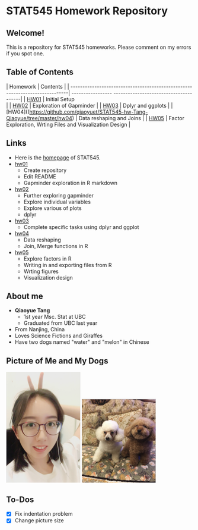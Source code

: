 # STAT545 Homework Repository

## Welcome!

This is a repository for STAT545 homeworks. Please comment on my errors if you spot one.

## Table of Contents

| Homework                                                                     | Contents                                                      |
| -----------------------------------------------------------------------------| ----------------- ---------------------------------------|
| [HW01](https://github.com/qiaoyuet/STAT545-hw-Tang-Qiaoyue/tree/master/hw01)  | Initial Setup        
                                       |
| [HW02](https://github.com/qiaoyuet/STAT545-hw-Tang-Qiaoyue/tree/master/hw02)  | Exploration of Gapminder                              |
| [HW03](https://github.com/qiaoyuet/STAT545-hw-Tang-Qiaoyue/tree/master/hw03)  | Dplyr and ggplots                                            |
| [HW04]((https://github.com/qiaoyuet/STAT545-hw-Tang-Qiaoyue/tree/master/hw04) | Data reshaping and Joins                                  |
| [HW05](https://github.com/qiaoyuet/STAT545-hw-Tang-Qiaoyue/tree/master/hw05)  | Factor Exploration, Wrting Files and Visualization Design  |

## Links

- Here is the [homepage](http://stat545.com) of STAT545.
- [hw01](https://github.com/qiaoyuet/STAT545-hw-Tang-Qiaoyue/tree/master/hw01)
    + Create repository
    + Edit README
    + Gapminder exploration in R markdown
- [hw02](https://github.com/qiaoyuet/STAT545-hw-Tang-Qiaoyue/tree/master/hw02)
    + Further exploring gapminder
    + Explore individual variables
    + Explore various of plots
    + dplyr
- [hw03](https://github.com/qiaoyuet/STAT545-hw-Tang-Qiaoyue/tree/master/hw03)
    + Complete specific tasks using dplyr and ggplot
- [hw04](https://github.com/qiaoyuet/STAT545-hw-Tang-Qiaoyue/tree/master/hw04)
    + Data reshaping
    + Join, Merge functions in R
- [hw05](https://github.com/qiaoyuet/STAT545-hw-Tang-Qiaoyue/tree/master/hw05)
    + Explore factors in R
    + Writing in and exporting files from R
    + Wrting figures
    + Visualization design

## About me

- **Qiaoyue Tang**
    - 1st year Msc. Stat at UBC
    - Graduated from UBC last year
- From Nanjing, China
- Loves Science Fictions and Giraffes
- Have two dogs named "water" and "melon" in Chinese

## Picture of Me and My Dogs

<img src="me.png" width="200">
<img src="watermelon.png" width="200">


## To-Dos

- [x] Fix indentation problem
- [x] Change picture size